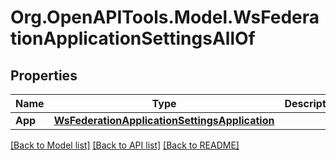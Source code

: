 # Org.OpenAPITools.Model.WsFederationApplicationSettingsAllOf

## Properties

Name | Type | Description | Notes
------------ | ------------- | ------------- | -------------
**App** | [**WsFederationApplicationSettingsApplication**](WsFederationApplicationSettingsApplication.md) |  | [optional] 

[[Back to Model list]](../README.md#documentation-for-models) [[Back to API list]](../README.md#documentation-for-api-endpoints) [[Back to README]](../README.md)

